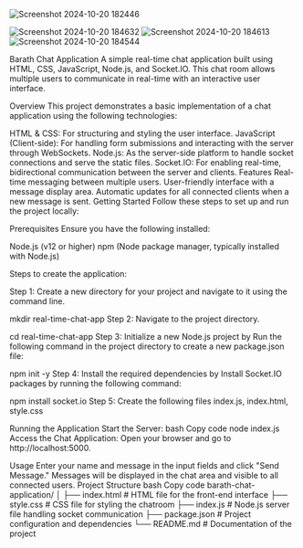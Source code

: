![Screenshot 2024-10-20 182446](https://github.com/user-attachments/assets/4e2b6433-f550-4c38-a2e1-f7b057132d37)

![Screenshot 2024-10-20 184632](https://github.com/user-attachments/assets/370df644-047f-44b8-a960-b85bfd582314)
![Screenshot 2024-10-20 184613](https://github.com/user-attachments/assets/874c10dc-e536-4db9-978f-e6c122be5f08)
![Screenshot 2024-10-20 184544](https://github.com/user-attachments/assets/91db773d-68f6-433c-afc3-1e5626dc3496)


Barath Chat Application
A simple real-time chat application built using HTML, CSS, JavaScript, Node.js, and Socket.IO. This chat room allows multiple users to communicate in real-time with an interactive user interface.

Overview
This project demonstrates a basic implementation of a chat application using the following technologies:

HTML & CSS: For structuring and styling the user interface.
JavaScript (Client-side): For handling form submissions and interacting with the server through WebSockets.
Node.js: As the server-side platform to handle socket connections and serve the static files.
Socket.IO: For enabling real-time, bidirectional communication between the server and clients.
Features
Real-time messaging between multiple users.
User-friendly interface with a message display area.
Automatic updates for all connected clients when a new message is sent.
Getting Started
Follow these steps to set up and run the project locally:

Prerequisites
Ensure you have the following installed:

Node.js (v12 or higher)
npm (Node package manager, typically installed with Node.js)


Steps to create the application:

Step 1: Create a new directory for your project and navigate to it using the command line.

mkdir real-time-chat-app
Step 2: Navigate to the project directory.

cd real-time-chat-app
Step 3: Initialize a new Node.js project by Run the following command in the project directory to create a new package.json file:

npm init -y
Step 4: Install the required dependencies by Install Socket.IO packages by running the following command:

npm install socket.io
Step 5: Create the following files index.js, index.html, style.css

Running the Application
Start the Server:
bash
Copy code
node index.js
Access the Chat Application:
Open your browser and go to http://localhost:5000.

Usage
Enter your name and message in the input fields and click "Send Message."
Messages will be displayed in the chat area and visible to all connected users.
Project Structure
bash
Copy code
barath-chat-application/
│
├── index.html       # HTML file for the front-end interface
├── style.css        # CSS file for styling the chatroom
├── index.js         # Node.js server file handling socket communication
├── package.json     # Project configuration and dependencies
└── README.md        # Documentation of the project
